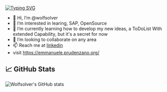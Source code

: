 [![Typing SVG](https://readme-typing-svg.demolab.com?font=Fira+Code&pause=1000&color=232BF7&width=435&lines=Always+go+against+the+wind....+only+in+this+way+is+it+possible+to+take+flight)](https://git.io/typing-svg)


- 👋 Hi, I’m @wolfsolver
- 👀 I’m interested in learing, SAP, OpenSource
- 🌱 I’m currently learning how to develop my new ideas, a ToDoList With extended Capability, but it's a secret for now
- 💞️ I’m looking to collaborate on any area
- 📫 Reach me at [linkedin](http://https://www.linkedin.com/in/emmanueleprudenzano)
- visit https://emmanuele.prudenzano.org/

## 📈 GitHub Stats

![Wolfsolver's GitHub stats](https://github-readme-stats.vercel.app/api?username=wolfsolver&show_icons=true&theme=radical)

<!---
wolfsolver/wolfsolver is a ✨ special ✨ repository because its `README.md` (this file) appears on your GitHub profile.
You can click the Preview link to take a look at your changes.
--->

